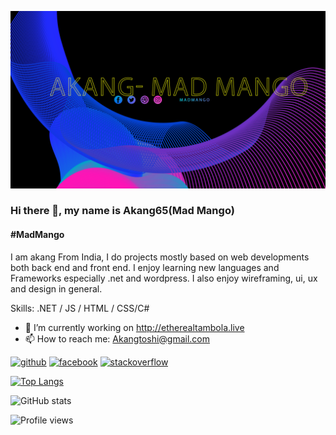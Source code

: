 ![#MadMango](https://github.com/akang65/akang65/blob/main/ba.jpg)

### Hi there 👋, my name is Akang65(Mad Mango)
#### #MadMango


I am akang From India, I do projects mostly based on web developments  both back end and front end. I enjoy learning new languages and Frameworks especially .net and wordpress. I also enjoy wireframing, ui, ux and design in general.

Skills: .NET / JS / HTML / CSS/C#

- 🔭 I’m currently working on http://etherealtambola.live 
- 📫 How to reach me: Akangtoshi@gmail.com 


[<img src='https://cdn.jsdelivr.net/npm/simple-icons@3.0.1/icons/github.svg' alt='github' height='40'>](https://github.com/Akang65)  [<img src='https://cdn.jsdelivr.net/npm/simple-icons@3.0.1/icons/facebook.svg' alt='facebook' height='40'>](https://www.facebook.com/Akang.Mchn)  [<img src='https://cdn.jsdelivr.net/npm/simple-icons@3.0.1/icons/stackoverflow.svg' alt='stackoverflow' height='40'>](https://stackoverflow.com/users/akang-toshi)  

[![Top Langs](https://github-readme-stats.vercel.app/api/top-langs/?username=Akang65)](https://github.com/anuraghazra/github-readme-stats)

![GitHub stats](https://github-readme-stats.vercel.app/api?username=Akang65&show_icons=true)  

![Profile views](https://gpvc.arturio.dev/Akang65)  

